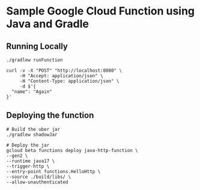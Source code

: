 # Sample Google Cloud Function using Java and Gradle

## Running Locally
```shell
./gradlew runFunction
```

```shell
curl -v -X "POST" "http://localhost:8080" \
     -H "Accept: application/json" \
     -H "Content-Type: application/json" \
     -d $'{
  "name": "Again"
}'

```


## Deploying the function
```shell
# Build the uber jar
./gradlew shadowJar

# Deploy the jar
gcloud beta functions deploy java-http-function \
--gen2 \
--runtime java17 \
--trigger-http \
--entry-point functions.HelloHttp \
--source ./build/libs/ \
--allow-unauthenticated
```